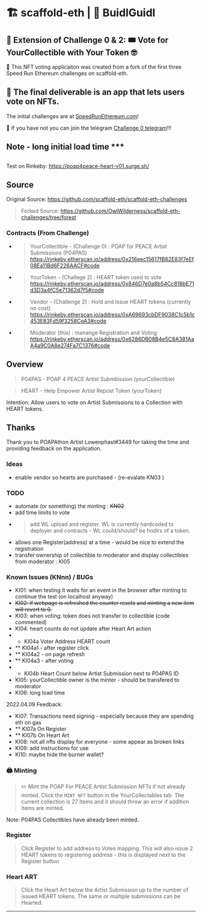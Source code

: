 # 🏗 scaffold-eth | 🏰 BuidlGuidl

## 🚩 Extension of Challenge 0 & 2: 🎟 Vote for YourCollectible with Your Token 🤓

🎫 This NFT voting applicaiton was created from a fork of the first three Speed Run Ethereum challenges on scaffold-eth. 

🌟 The final deliverable is an app that lets users vote on NFTs. 
---

The initial challenges are at [SpeedRunEthereum.com](https://speedrunethereum.com)!

💬 If you have not you can join the telegram [Challenge 0 telegram](https://t.me/+Y2vqXZZ_pEFhMGMx)!!!

## Note - long initial load time ***

##
Test on Rinkeby: https://poap4peace-heart-v01.surge.sh/
 
## Source
Original Source: https://github.com/scaffold-eth/scaffold-eth-challenges
> Forked Source: https://github.com/OwlWilderness/scaffold-eth-challenges/tree/forest

### Contracts (From Challenge)
* > YourCollectible - (Challenge 0) : POAP for PEACE Artist Submissions (P04PAS) https://rinkeby.etherscan.io/address/0x216eec15617fB82E83f7eEf08Ea11Bd6F226AACF#code
* > YourToken - (Challege 2) : HEART token used to vote https://rinkeby.etherscan.io/address/0x846D7e0a8b54Cc818bE71d3D3a4fC5e71362d7f5#code
* > Vendor - (Challenge 2) : Hold and Issue HEART tokens (currently no cost) https://rinkeby.etherscan.io/address/0xA69693cbDF9038C1c5b1c453E83Fd59f3258CeA3#code
* > Moderator (this) : manange Registration and Voting https://rinkeby.etherscan.io/address/0x6286DB08B4e5C8A381AaA4a9C0A8e274Fa7C1376#code

## Overview
> P04PAS - POAP 4 PEACE Artist Submbission (yourCollectible)

> HEART - Help Empower Artist Repost Token (yourToken)

Intention: Allow users to vote on Artist Submissions to a Collection with HEART tokens.  

## Thanks
Thank you to POAPAthon Artist Lowenphast#3449 for taking the time and providing feedback on the application.

### Ideas
* enable vendor so hearts are purchased - (re-evalate KN03 )

### TODO
* automate (or something) the minting : ~~KN02~~
* add time limits to vote
* > add WL upload and register. WL is currently hardcoded to deployer and contracts - WL could/should? be hodlrs of a token.
* allows one Register(address) at a time - would be nice to extend the registration 
* transfer ownership of collectible to moderator and display collectibles from moderator : KI05

### Known Issues (KNnn) / BUGs 
* KI01: when testing it waits for an event in the browser after minting to continue the test (on localhost anyway)
* ~~KI02: if webpage is refreshed the counter resets and minting a new item will revert to 0.~~
* KI03: when voting: token does not transfer to collectible (code commented)
* KI04: heart counts do not update after Heart Art action 
* * KI04a Voter Address HEART count 
* ** KI04a1 - after register click
* ** KI04a2 - on page refresh
* ** KI04a3 - after voting
* * KI04b Heart Count below Artist Submission next to P04PAS ID 
* KI05: yourCollectible owner is the minter - should be transfered to moderator
* KI06: long load time


2022.04.09 Feedback:
* KI07: Transactions need signing - especially because they are spending eth on gas
* ** KI07a On Register
* ** KI07b On Heart Art
* KI08: not all nfts display for everyone - some appear as broken links
* KI09: add instructions for use
* KI10: maybe hide the burner wallet?



### 🖨 Minting 

> ✏️ Mint the POAP For PEACE Artist Submission NFTs if not already minted. Click the `MINT NFT` button in the YourCollectables tab.  The current collection is 27 items and it should throw an error if addition items are minted.  

Note: P04PAS Collectibles have already been minted.

### Register
> Click Register to add address to Votes mapping. This will also issue 2 HEART tokens to registering address - this is displayed next to the Register button

### Heart ART
> Click the Heart Art below the Artist Submission up to the number of issued HEART tokens.  The same or multiple submissions can be Hearted.

---
